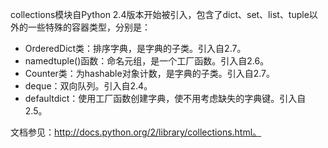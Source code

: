 collections模块自Python 2.4版本开始被引入，包含了dict、set、list、tuple以外的一些特殊的容器类型，分别是：

- OrderedDict类：排序字典，是字典的子类。引入自2.7。
- namedtuple()函数：命名元组，是一个工厂函数。引入自2.6。
- Counter类：为hashable对象计数，是字典的子类。引入自2.7。
- deque：双向队列。引入自2.4。
- defaultdict：使用工厂函数创建字典，使不用考虑缺失的字典键。引入自2.5。

文档参见：http://docs.python.org/2/library/collections.html。
